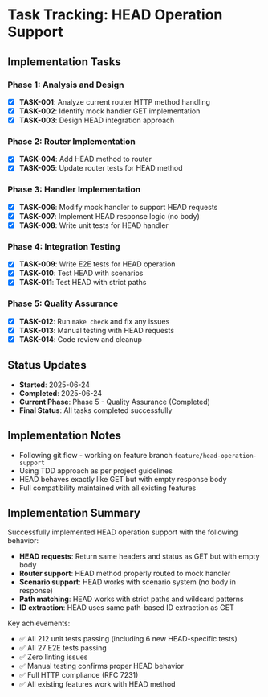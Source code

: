 # Task Tracking: HEAD Operation Support

## Implementation Tasks

### Phase 1: Analysis and Design
- [x] **TASK-001**: Analyze current router HTTP method handling
- [x] **TASK-002**: Identify mock handler GET implementation
- [x] **TASK-003**: Design HEAD integration approach

### Phase 2: Router Implementation
- [x] **TASK-004**: Add HEAD method to router
- [x] **TASK-005**: Update router tests for HEAD method

### Phase 3: Handler Implementation
- [x] **TASK-006**: Modify mock handler to support HEAD requests
- [x] **TASK-007**: Implement HEAD response logic (no body)
- [x] **TASK-008**: Write unit tests for HEAD handler

### Phase 4: Integration Testing
- [x] **TASK-009**: Write E2E tests for HEAD operation
- [x] **TASK-010**: Test HEAD with scenarios
- [x] **TASK-011**: Test HEAD with strict paths

### Phase 5: Quality Assurance
- [x] **TASK-012**: Run `make check` and fix any issues
- [x] **TASK-013**: Manual testing with HEAD requests
- [x] **TASK-014**: Code review and cleanup

## Status Updates
- **Started**: 2025-06-24
- **Completed**: 2025-06-24
- **Current Phase**: Phase 5 - Quality Assurance (Completed)
- **Final Status**: All tasks completed successfully

## Implementation Notes
- Following git flow - working on feature branch `feature/head-operation-support`
- Using TDD approach as per project guidelines
- HEAD behaves exactly like GET but with empty response body
- Full compatibility maintained with all existing features

## Implementation Summary
Successfully implemented HEAD operation support with the following behavior:
- **HEAD requests**: Return same headers and status as GET but with empty body
- **Router support**: HEAD method properly routed to mock handler
- **Scenario support**: HEAD works with scenario system (no body in response)
- **Path matching**: HEAD works with strict paths and wildcard patterns
- **ID extraction**: HEAD uses same path-based ID extraction as GET

Key achievements:
- ✅ All 212 unit tests passing (including 6 new HEAD-specific tests)
- ✅ All 27 E2E tests passing
- ✅ Zero linting issues
- ✅ Manual testing confirms proper HEAD behavior
- ✅ Full HTTP compliance (RFC 7231)
- ✅ All existing features work with HEAD method